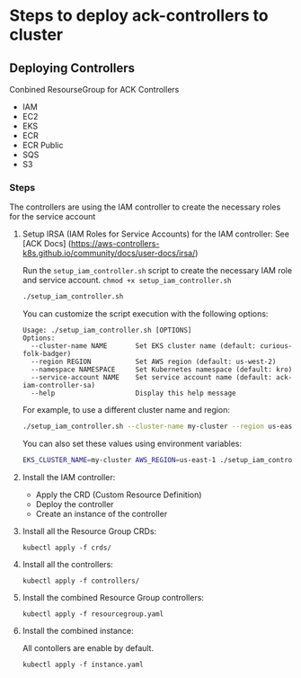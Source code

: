 # Steps to deploy ack-controllers to cluster

## Deploying Controllers
Conbined ResourseGroup for ACK Controllers
- IAM
- EC2
- EKS
- ECR
- ECR Public
- SQS
- S3


### Steps
The controllers are using the IAM controller to create the necessary roles for the service account
1. Setup IRSA (IAM Roles for Service Accounts) for the IAM controller:
   See [ACK Docs] (https://aws-controllers-k8s.github.io/community/docs/user-docs/irsa/)
   
   Run the `setup_iam_controller.sh` script to create the necessary IAM role and service account. 
   `chmod +x setup_iam_controller.sh`

   ```bash
   ./setup_iam_controller.sh
   ```

   You can customize the script execution with the following options:
   
   ```
   Usage: ./setup_iam_controller.sh [OPTIONS]
   Options:
     --cluster-name NAME       Set EKS cluster name (default: curious-folk-badger)
     --region REGION           Set AWS region (default: us-west-2)
     --namespace NAMESPACE     Set Kubernetes namespace (default: kro)
     --service-account NAME    Set service account name (default: ack-iam-controller-sa)
     --help                    Display this help message
   ```

   For example, to use a different cluster name and region:

   ```bash
   ./setup_iam_controller.sh --cluster-name my-cluster --region us-east-1
   ```

   You can also set these values using environment variables:

   ```bash
   EKS_CLUSTER_NAME=my-cluster AWS_REGION=us-east-1 ./setup_iam_controller.sh
   ```

2. Install the IAM controller:
   - Apply the CRD (Custom Resource Definition)
   - Deploy the controller
   - Create an instance of the controller

3. Install all the Resource Group CRDs:
   ```
   kubectl apply -f crds/
   ```

4. Install all the controllers:
   ```
   kubectl apply -f controllers/
   ```

5. Install the combined Resource Group controllers:
   ```
   kubectl apply -f resourcegroup.yaml
   ```
6. Install the combined instance:

   All contollers are enable by default. 
   
   ```
   kubectl apply -f instance.yaml
   ```
